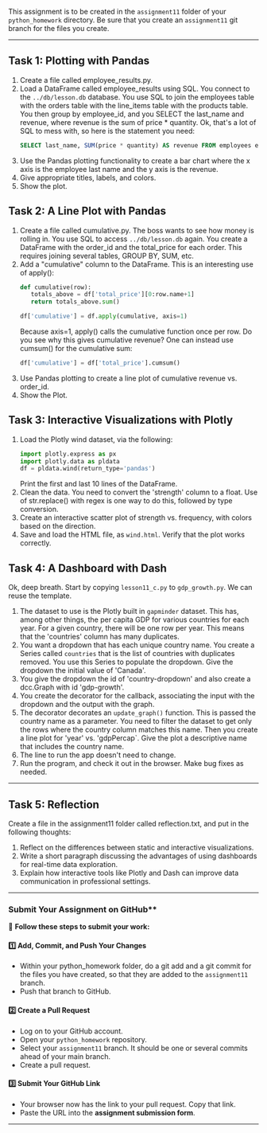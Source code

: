 

This assignment is to be created in the `assignment11` folder of your `python_homework` directory.  Be sure that you create an `assignment11` git branch for the files you create.

---


## **Task 1: Plotting with Pandas**
1. Create a file called employee_results.py.
2. Load a DataFrame called employee_results using SQL.  You connect to the `../db/lesson.db` database.  You use SQL to join the employees table with the orders table with the line_items table with the products table.  You then group by employee_id, and you SELECT the last_name and revenue, where revenue is the sum of price * quantity.  Ok, that's a lot of SQL to mess with, so here is the statement you need:
   ```SQL
   SELECT last_name, SUM(price * quantity) AS revenue FROM employees e JOIN orders o ON e.employee_id = o.employee_id JOIN line_items l ON o.order_id = l.order_id JOIN products p ON l.product_id = p.product_id GROUP BY e.employee_id;
   ```
3. Use the Pandas plotting functionality to create a bar chart where the x axis is the employee last name and the y axis is the revenue.
4. Give appropriate titles, labels, and colors.
5. Show the plot.

## **Task 2: A Line Plot with Pandas**
1. Create a file called cumulative.py.  The boss wants to see how money is rolling in.  You use SQL to access `../db/lesson.db` again.  You create a DataFrame with the order_id and the total_price for each order.  This requires joining several tables, GROUP BY, SUM, etc.
2. Add a "cumulative" column to the DataFrame.  This is an interesting use of apply():
   ```python
   def cumulative(row):
      totals_above = df['total_price'][0:row.name+1]
      return totals_above.sum()

   df['cumulative'] = df.apply(cumulative, axis=1)
   ```
   Because axis=1, apply() calls the cumulative function once per row.  Do you see why this gives cumulative revenue?  One can instead use cumsum() for the cumulative sum:
   ```python
   df['cumulative'] = df['total_price'].cumsum()
   ```
3. Use Pandas plotting to create a line plot of cumulative revenue vs. order_id.
4. Show the Plot.

## **Task 3: Interactive Visualizations with Plotly**
1. Load the Plotly wind dataset, via the following:
   ```python
   import plotly.express as px
   import plotly.data as pldata
   df = pldata.wind(return_type='pandas')
   ```
   Print the first and last 10 lines of the DataFrame.
2. Clean the data.  You need to convert the 'strength' column to a float.  Use of str.replace() with regex is one way to do this, followed by type conversion.
3. Create an interactive scatter plot of strength vs. frequency, with colors based on the direction.
4. Save and load the HTML file, as `wind.html`.  Verify that the plot works correctly.

## **Task 4: A Dashboard with Dash**

Ok, deep breath.  Start by copying `lesson11_c.py` to `gdp_growth.py`. We can reuse the template.

1. The dataset to use is the Plotly built in `gapminder` dataset.  This has, among other things, the per capita GDP for various countries for each year.  For a given country, there will be one row per year.  This means that the 'countries' column has many duplicates.
2. You want a dropdown that has each unique country name. You create a Series called `countries` that is the list of countries with duplicates removed.  You use this Series to populate the dropdown.  Give the dropdown the initial value of 'Canada'.
3. You give the dropdown the id of 'country-dropdown' and also create a dcc.Graph with id 'gdp-growth'.
4. You create the decorator for the callback, associating the input with the dropdown and the output with the graph.
5. The decorator decorates an `update_graph()` function.  This is passed the country name as a parameter.  You need to filter the dataset to get only the rows where the country column matches this name.  Then you create a line plot for 'year' vs. 'gdpPercap`.  Give the plot a descriptive name that includes the country name.
6. The line to run the app doesn't need to change.
7. Run the program, and check it out in the browser.  Make bug fixes as needed.

---

## **Task 5: Reflection**
Create a file in the assignment11 folder called reflection.txt, and put in the following thoughts:

1. Reflect on the differences between static and interactive visualizations.
2. Write a short paragraph discussing the advantages of using dashboards for real-time data exploration.
3. Explain how interactive tools like Plotly and Dash can improve data communication in professional settings.

---

### Submit Your Assignment on GitHub**  

📌 **Follow these steps to submit your work:**  

#### **1️⃣ Add, Commit, and Push Your Changes**  
- Within your python_homework folder, do a git add and a git commit for the files you have created, so that they are added to the `assignment11` branch.
- Push that branch to GitHub. 

#### **2️⃣ Create a Pull Request**  
- Log on to your GitHub account.
- Open your `python_homework` repository.
- Select your `assignment11` branch.  It should be one or several commits ahead of your main branch.
- Create a pull request.

#### **3️⃣ Submit Your GitHub Link**  
- Your browser now has the link to your pull request.  Copy that link. 
- Paste the URL into the **assignment submission form**. 

---
